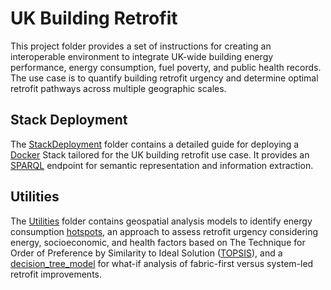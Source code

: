 # UK Building Retrofit

This project folder provides a set of instructions for creating an interoperable environment to integrate UK-wide building energy performance, energy consumption, fuel poverty, and public health records. The use case is to quantify building retrofit urgency and determine optimal retrofit pathways across multiple geographic scales.

## Stack Deployment

The [StackDeployment] folder contains a detailed guide for deploying a [Docker] Stack tailored for the UK building retrofit use case. It provides an [SPARQL] endpoint for semantic representation and information extraction.


## Utilities

The [Utilities] folder contains geospatial analysis models to identify energy consumption [hotspots], an approach to assess retrofit urgency considering energy, socioeconomic, and health factors based on The Technique for Order of Preference by Similarity to Ideal Solution ([TOPSIS]), and a [decision_tree_model] for what-if analysis of fabric-first versus system-led retrofit improvements.


<!-- Links -->
[StackDeployment]: StackDeployment
[Utilities]: Utilities
[TOPSIS]: https://en.wikipedia.org/wiki/TOPSIS
[SPARQL]: https://en.wikipedia.org/wiki/SPARQL
[hotspots]: https://pro.arcgis.com/en/pro-app/latest/tool-reference/spatial-statistics/hot-spot-analysis.htm
[decision_tree_model]: https://xgboost.readthedocs.io/en/latest/index.html
[Docker]: https://www.docker.com/